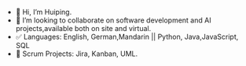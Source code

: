 - 👋 Hi, I’m Huiping.
- 💞️ I’m looking to collaborate on software development and AI projects,available both on site and virtual.
- ✅ Languages: English, German,Mandarin || Python, Java,JavaScript, SQL
- 🚀 Scrum Projects: Jira, Kanban, UML.



<!---
Huiping27/Huiping27 is a ✨ special ✨ repository because its `README.md` (this file) appears on your GitHub profile.
You can click the Preview link to take a look at your changes.
--->
